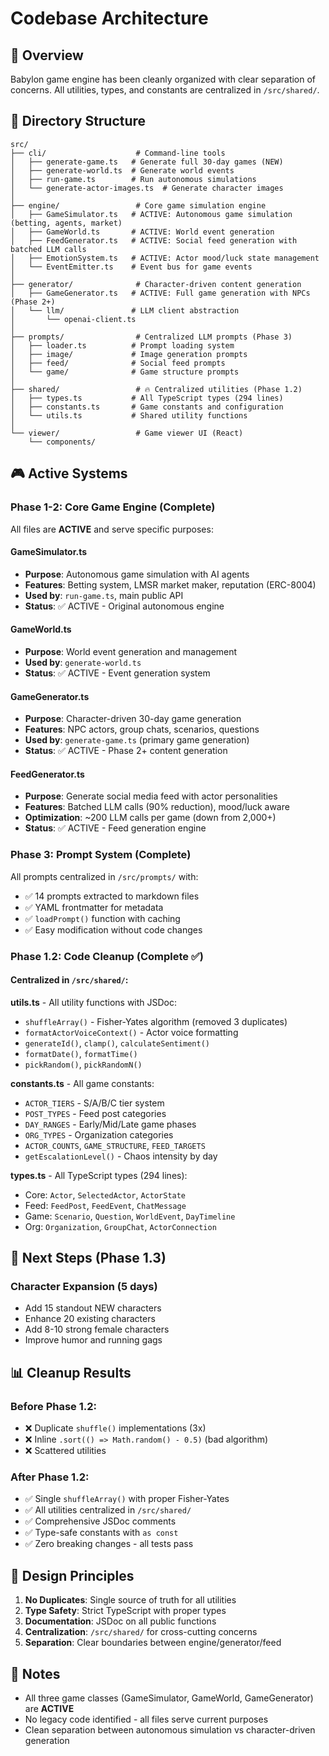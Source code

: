 # Codebase Architecture

## 🎯 Overview

Babylon game engine has been cleanly organized with clear separation of concerns. All utilities, types, and constants are centralized in `/src/shared/`.

## 📁 Directory Structure

```
src/
├── cli/                    # Command-line tools
│   ├── generate-game.ts   # Generate full 30-day games (NEW)
│   ├── generate-world.ts  # Generate world events
│   ├── run-game.ts        # Run autonomous simulations
│   └── generate-actor-images.ts  # Generate character images
│
├── engine/                 # Core game simulation engine
│   ├── GameSimulator.ts   # ACTIVE: Autonomous game simulation (betting, agents, market)
│   ├── GameWorld.ts       # ACTIVE: World event generation
│   ├── FeedGenerator.ts   # ACTIVE: Social feed generation with batched LLM calls
│   ├── EmotionSystem.ts   # ACTIVE: Actor mood/luck state management
│   └── EventEmitter.ts    # Event bus for game events
│
├── generator/              # Character-driven content generation
│   ├── GameGenerator.ts   # ACTIVE: Full game generation with NPCs (Phase 2+)
│   └── llm/               # LLM client abstraction
│       └── openai-client.ts
│
├── prompts/                # Centralized LLM prompts (Phase 3)
│   ├── loader.ts          # Prompt loading system
│   ├── image/             # Image generation prompts
│   ├── feed/              # Social feed prompts
│   └── game/              # Game structure prompts
│
├── shared/                 # 🔥 Centralized utilities (Phase 1.2)
│   ├── types.ts           # All TypeScript types (294 lines)
│   ├── constants.ts       # Game constants and configuration
│   └── utils.ts           # Shared utility functions
│
└── viewer/                 # Game viewer UI (React)
    └── components/
```

## 🎮 Active Systems

### Phase 1-2: Core Game Engine (Complete)
All files are **ACTIVE** and serve specific purposes:

#### GameSimulator.ts
- **Purpose**: Autonomous game simulation with AI agents
- **Features**: Betting system, LMSR market maker, reputation (ERC-8004)
- **Used by**: `run-game.ts`, main public API
- **Status**: ✅ ACTIVE - Original autonomous engine

#### GameWorld.ts
- **Purpose**: World event generation and management
- **Used by**: `generate-world.ts`
- **Status**: ✅ ACTIVE - Event generation system

#### GameGenerator.ts
- **Purpose**: Character-driven 30-day game generation
- **Features**: NPC actors, group chats, scenarios, questions
- **Used by**: `generate-game.ts` (primary game generation)
- **Status**: ✅ ACTIVE - Phase 2+ content generation

#### FeedGenerator.ts
- **Purpose**: Generate social media feed with actor personalities
- **Features**: Batched LLM calls (90% reduction), mood/luck aware
- **Optimization**: ~200 LLM calls per game (down from 2,000+)
- **Status**: ✅ ACTIVE - Feed generation engine

### Phase 3: Prompt System (Complete)

All prompts centralized in `/src/prompts/` with:
- ✅ 14 prompts extracted to markdown files
- ✅ YAML frontmatter for metadata
- ✅ `loadPrompt()` function with caching
- ✅ Easy modification without code changes

### Phase 1.2: Code Cleanup (Complete ✅)

#### Centralized in `/src/shared/`:

**utils.ts** - All utility functions with JSDoc:
- `shuffleArray()` - Fisher-Yates algorithm (removed 3 duplicates)
- `formatActorVoiceContext()` - Actor voice formatting
- `generateId()`, `clamp()`, `calculateSentiment()`
- `formatDate()`, `formatTime()`
- `pickRandom()`, `pickRandomN()`

**constants.ts** - All game constants:
- `ACTOR_TIERS` - S/A/B/C tier system
- `POST_TYPES` - Feed post categories
- `DAY_RANGES` - Early/Mid/Late game phases
- `ORG_TYPES` - Organization categories
- `ACTOR_COUNTS`, `GAME_STRUCTURE`, `FEED_TARGETS`
- `getEscalationLevel()` - Chaos intensity by day

**types.ts** - All TypeScript types (294 lines):
- Core: `Actor`, `SelectedActor`, `ActorState`
- Feed: `FeedPost`, `FeedEvent`, `ChatMessage`
- Game: `Scenario`, `Question`, `WorldEvent`, `DayTimeline`
- Org: `Organization`, `GroupChat`, `ActorConnection`

## 🚀 Next Steps (Phase 1.3)

### Character Expansion (5 days)
- Add 15 standout NEW characters
- Enhance 20 existing characters
- Add 8-10 strong female characters
- Improve humor and running gags

## 📊 Cleanup Results

### Before Phase 1.2:
- ❌ Duplicate `shuffle()` implementations (3x)
- ❌ Inline `.sort(() => Math.random() - 0.5)` (bad algorithm)
- ❌ Scattered utilities

### After Phase 1.2:
- ✅ Single `shuffleArray()` with proper Fisher-Yates
- ✅ All utilities centralized in `/src/shared/`
- ✅ Comprehensive JSDoc comments
- ✅ Type-safe constants with `as const`
- ✅ Zero breaking changes - all tests pass

## 🎯 Design Principles

1. **No Duplicates**: Single source of truth for all utilities
2. **Type Safety**: Strict TypeScript with proper types
3. **Documentation**: JSDoc on all public functions
4. **Centralization**: `/src/shared/` for cross-cutting concerns
5. **Separation**: Clear boundaries between engine/generator/feed

## 📝 Notes

- All three game classes (GameSimulator, GameWorld, GameGenerator) are **ACTIVE**
- No legacy code identified - all files serve current purposes
- Clean separation between autonomous simulation vs character-driven generation
